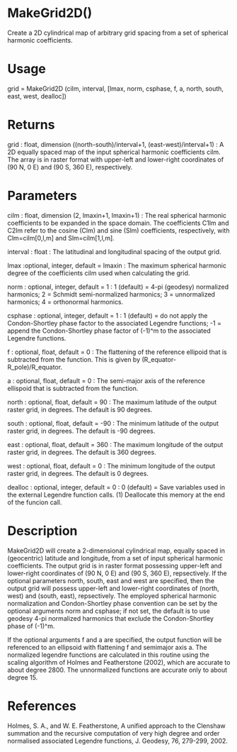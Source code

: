 # MakeGrid2D()

Create a 2D cylindrical map of arbitrary grid spacing from a set of spherical harmonic coefficients.

# Usage

grid = MakeGrid2D (cilm, interval, [lmax, norm, csphase, f, a, north, south, east, west, dealloc])

# Returns

grid : float, dimension ((north-south)/interval+1, (east-west)/interval+1)
:   A 2D equally spaced map of the input spherical harmonic coefficients cilm. The  array is in raster format with upper-left and lower-right coordinates of (90 N, 0 E) and (90 S, 360 E), respectively.

# Parameters

cilm : float, dimension (2, lmaxin+1, lmaxin+1)
:   The real spherical harmonic coefficients to be expanded in the space domain. The coefficients C1lm and C2lm refer to the cosine (Clm) and sine (Slm) coefficients, respectively, with Clm=cilm[0,l,m] and Slm=cilm[1,l,m].

interval : float
:   The latitudinal and longitudinal spacing of the output grid.

lmax :optional, integer, default = lmaxin
:   The maximum spherical harmonic degree of the coefficients cilm used when calculating the grid.

norm : optional, integer, default = 1
:   1 (default) = 4-pi (geodesy) normalized harmonics; 2 = Schmidt semi-normalized harmonics; 3 = unnormalized harmonics; 4 = orthonormal harmonics.

csphase : optional, integer, default = 1
:   1 (default) = do not apply the Condon-Shortley phase factor to the associated Legendre functions; -1 = append the Condon-Shortley phase factor of (-1)^m to the associated Legendre functions.

f : optional, float, default = 0
:   The flattening of the reference ellipoid that is subtracted from the function. This is given by (R_equator-R_pole)/R_equator.

a : optional, float, default = 0
:   The semi-major axis of the reference ellispoid that is subtracted from the function.

north : optional, float, default = 90
:   The maximum latitude of the output raster grid, in degrees. The default is 90 degrees.

south : optional, float, default = -90
:   The minimum latitude of the output raster grid, in degrees. The default is -90 degrees.

east : optional, float, default = 360
:   The maximum longitude of the output raster grid, in degrees. The default is 360 degrees.

west : optional, float, default = 0
:   The minimum longitude of the output raster grid, in degrees. The default is 0 degrees.

dealloc : optional, integer, default = 0
:   0 (default) = Save variables used in the external Legendre function calls. (1) Deallocate this memory at the end of the funcion call.

# Description

MakeGrid2D will create a 2-dimensional cylindrical map, equally spaced in (geocentric) latitude and longitude, from a set of input spherical harmonic coefficients. The output grid is in raster format possessing upper-left and lower-right coordinates of (90 N, 0 E) and (90 S, 360 E), repsectively. If the optional parameters north, south, east and west are specified, then the output grid will possess upper-left and lower-right coordinates of (north, west) and (south, east), repsectively. The employed spherical harmonic normalization and Condon-Shortley phase convention can be set by the optional arguments norm and csphase; if not set, the default is to use geodesy 4-pi normalized harmonics that exclude the Condon-Shortley phase of (-1)^m.

If the optional arguments f and a are specified, the output function will be referenced to an ellipsoid with flattening f and semimajor axis a. The normalized legendre functions are calculated in this routine using the scaling algorithm of Holmes and Featherstone (2002), which are accurate to about degree 2800. The unnormalized functions are accurate only to about degree 15.

# References

Holmes, S. A., and W. E. Featherstone, A unified approach to the Clenshaw summation and the recursive computation of very high degree and order normalised associated Legendre functions, J. Geodesy, 76, 279-299, 2002.
